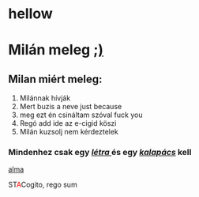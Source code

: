 # hellow
<html lang="hu">
<html>
	<head>
    <h1>    
    Milán meleg 
    <a href="https://www.youtube.com/watch?v=dQw4w9WgXcQ" target="_blank">;)</a>
    </h1>
	</head>
	<body>
    <h2>
        Milan miért meleg:
    </h2>
    <ol>
        <li>Milánnak hívják</li>
        <li>Mert buzis a neve just because</li>
        <li>meg ezt én csináltam szóval fuck you</li>
        <li>Regó add ide az e-cigid köszi</li>
        <li>Milán kuzsolj nem kérdeztelek</li>
    </ol>
	<p>
    <h3>
    Mindenhez csak egy
    <a href="https://asdolok.github.io/hellow/" target="_blank"><b><i>létra </i></b></a>
    és egy <a href="https://asdolok.github.io/hellow/" target="_blank"><b><i>kalapács</i></b></a>
    kell </h3> </p>
    <h1 style="font-size:2px">
        </h1>
    <p>
    <a href="http://www.thisisnotavirus.com" target="_blank">alma</a> </p>
	<div contenteditable>
    	ST<span style="color: red">A</span>Cogito, rego sum
	</div>
    </body>
</html>
